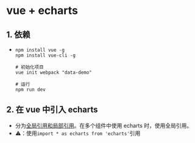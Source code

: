 # vue + echarts

## 1. 依赖
- 
	```shell
	npm install vue -g
	npm install vue-cli -g

	# 初始化项目
	vue init webpack "data-demo"
	
	# 运行
	npm run dev
	```

## 2. 在 vue 中引入 echarts
- 分为[全局引用和局部引用](https://www.cnblogs.com/xiongzuyan/p/10417968.html)。在多个组件中使用 echarts 时，使用全局引用。
- ⚠️：使用`import * as echarts from 'echarts'`引用
